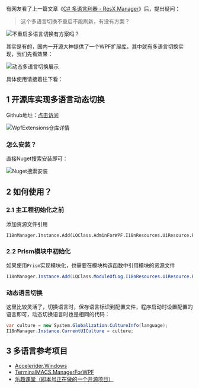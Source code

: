 有网友看了上一篇文章《[C# 多语言利器 - ResX Manager](https://mp.weixin.qq.com/s/cGxJE0HnhPJn9lhwGBIMUQ)》后，提出疑问：
>这个多语言切换不重启不能刷新，有没有方案？

![不重启多语言切换有方案吗？](https://img1.lequ.co/2021/02/0201.png)

其实是有的，国内一开源大神提供了一个WPF扩展库，其中就有多语言切换实现，我们先看效果：

![动态多语言切换展示](https://img1.lequ.co/2021/02/0202.gif)

具体使用请接着往下看：

## 1 开源库实现多语言动态切换

Github地址：[点击访问](https://github.com/DingpingZhang/WpfExtensions)

![WpfExtensions仓库详情](https://img1.lequ.co/2021/02/0203.gif)

### 怎么安装？

直接Nuget搜索安装即可：

![Nuget搜索安装](https://img1.lequ.co/2021/02/0204.png)

## 2 如何使用？

### 2.1 主工程初始化之前

添加资源文件引用

```
I18nManager.Instance.Add(LQClass.AdminForWPF.I18nResources.UiResource.ResourceManager);
```

### 2.2 Prism模块中初始化

如果使用`Prism`实现模块化，也需要在模块构造函数中引用模块的资源文件

```C#
I18nManager.Instance.Add(LQClass.ModuleOfLog.I18nResources.UiResource.ResourceManager);
```

### 动态语言切换

这里比较灵活了，切换语言时，保存语言标识到配置文件，程序启动时设置配置的语言即可，动态切换语言时也是相同的代码：

```C#
var culture = new System.Globalization.CultureInfo(language);
I18nManager.Instance.CurrentUICulture = culture;
```

## 3 多语言参考项目

- [Accelerider.Windows](https://github.com/Accelerider/Accelerider.Windows)
- [TerminalMACS.ManagerForWPF](https://github.com/dotnet9/TerminalMACS.ManagerForWPF)
- [乐趣课堂（即本号正在做的一个开源项目）](https://github.com/dotnet9/lqclass.com)